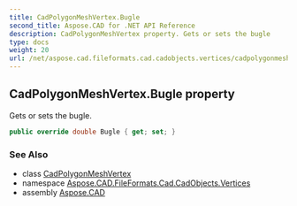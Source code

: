 ```yaml
---
title: CadPolygonMeshVertex.Bugle
second_title: Aspose.CAD for .NET API Reference
description: CadPolygonMeshVertex property. Gets or sets the bugle
type: docs
weight: 20
url: /net/aspose.cad.fileformats.cad.cadobjects.vertices/cadpolygonmeshvertex/bugle/
---
```

## CadPolygonMeshVertex.Bugle property

Gets or sets the bugle.

```csharp
public override double Bugle { get; set; }
```

### See Also

* class [CadPolygonMeshVertex](../)
* namespace [Aspose.CAD.FileFormats.Cad.CadObjects.Vertices](../../cadpolygonmeshvertex/)
* assembly [Aspose.CAD](../../../)


